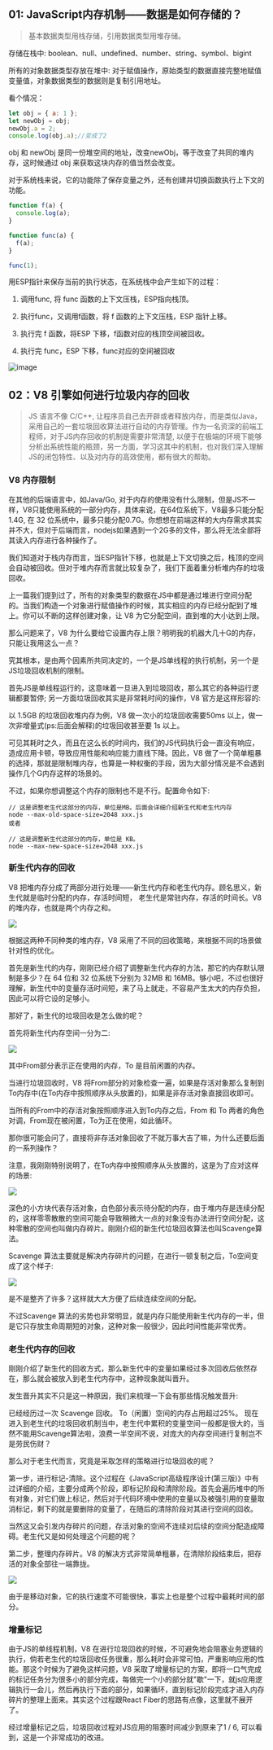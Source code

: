 ## 01: JavaScript内存机制——数据是如何存储的？

> 基本数据类型用栈存储，引用数据类型用堆存储。

存储在栈中:
boolean、null、undefined、number、string、symbol、bigint

所有的对象数据类型存放在堆中:
对于赋值操作，原始类型的数据直接完整地赋值变量值，对象数据类型的数据则是复制引用地址。

看个情况：

```js
let obj = { a: 1 };
let newObj = obj;
newObj.a = 2;
console.log(obj.a);//变成了2
```

obj 和 newObj 是同一份堆空间的地址，改变newObj，等于改变了共同的堆内存，这时候通过 obj 来获取这块内存的值当然会改变。

对于系统栈来说，它的功能除了保存变量之外，还有创建并切换函数执行上下文的功能。

```js
function f(a) {
  console.log(a);
}

function func(a) {
  f(a);
}

func(1);
```

用ESP指针来保存当前的执行状态，在系统栈中会产生如下的过程：

1. 调用func, 将 func 函数的上下文压栈，ESP指向栈顶。

2. 执行func，又调用f函数，将 f 函数的上下文压栈，ESP 指针上移。

3. 执行完 f 函数，将ESP 下移，f函数对应的栈顶空间被回收。

4. 执行完 func，ESP 下移，func对应的空间被回收

![image](https://s1.ax1x.com/2020/05/16/Y69hzn.jpg)

## 02：V8 引擎如何进行垃圾内存的回收


> JS 语言不像 C/C++, 让程序员自己去开辟或者释放内存，而是类似Java，采用自己的一套垃圾回收算法进行自动的内存管理。作为一名资深的前端工程师，对于JS内存回收的机制是需要非常清楚, 以便于在极端的环境下能够分析出系统性能的瓶颈，另一方面，学习这其中的机制，也对我们深入理解JS的闭包特性、以及对内存的高效使用，都有很大的帮助。

### V8 内存限制
在其他的后端语言中，如Java/Go, 对于内存的使用没有什么限制，但是JS不一样，V8只能使用系统的一部分内存，具体来说，在64位系统下，V8最多只能分配1.4G, 在 32 位系统中，最多只能分配0.7G。你想想在前端这样的大内存需求其实并不大，但对于后端而言，nodejs如果遇到一个2G多的文件，那么将无法全部将其读入内存进行各种操作了。

我们知道对于栈内存而言，当ESP指针下移，也就是上下文切换之后，栈顶的空间会自动被回收。但对于堆内存而言就比较复杂了，我们下面着重分析堆内存的垃圾回收。

上一篇我们提到过了，所有的对象类型的数据在JS中都是通过堆进行空间分配的。当我们构造一个对象进行赋值操作的时候，其实相应的内存已经分配到了堆上。你可以不断的这样创建对象，让 V8 为它分配空间，直到堆的大小达到上限。

那么问题来了，V8 为什么要给它设置内存上限？明明我的机器大几十G的内存，只能让我用这么一点？

究其根本，是由两个因素所共同决定的，一个是JS单线程的执行机制，另一个是JS垃圾回收机制的限制。

首先JS是单线程运行的，这意味着一旦进入到垃圾回收，那么其它的各种运行逻辑都要暂停; 另一方面垃圾回收其实是非常耗时间的操作，V8 官方是这样形容的:

以 1.5GB 的垃圾回收堆内存为例，V8 做一次小的垃圾回收需要50ms 以上，做一次非增量式(ps:后面会解释)的垃圾回收甚至要 1s 以上。

可见其耗时之久，而且在这么长的时间内，我们的JS代码执行会一直没有响应，造成应用卡顿，导致应用性能和响应能力直线下降。因此，V8 做了一个简单粗暴的选择，那就是限制堆内存，也算是一种权衡的手段，因为大部分情况是不会遇到操作几个G内存这样的场景的。

不过，如果你想调整这个内存的限制也不是不行。配置命令如下:

```
// 这是调整老生代这部分的内存，单位是MB。后面会详细介绍新生代和老生代内存
node --max-old-space-size=2048 xxx.js 
或者

// 这是调整新生代这部分的内存，单位是 KB。
node --max-new-space-size=2048 xxx.js
```
### 新生代内存的回收
V8 把堆内存分成了两部分进行处理——新生代内存和老生代内存。顾名思义，新生代就是临时分配的内存，存活时间短， 老生代是常驻内存，存活的时间长。V8 的堆内存，也就是两个内存之和。

![](https://s1.ax1x.com/2020/05/17/YReYBF.jpg)

根据这两种不同种类的堆内存，V8 采用了不同的回收策略，来根据不同的场景做针对性的优化。

首先是新生代的内存，刚刚已经介绍了调整新生代内存的方法，那它的内存默认限制是多少？在 64 位和 32 位系统下分别为 32MB 和 16MB。够小吧，不过也很好理解，新生代中的变量存活时间短，来了马上就走，不容易产生太大的内存负担，因此可以将它设的足够小。

那好了，新生代的垃圾回收是怎么做的呢？

首先将新生代内存空间一分为二:

![](https://s1.ax1x.com/2020/05/17/YReB1x.jpg)

其中From部分表示正在使用的内存，To 是目前闲置的内存。

当进行垃圾回收时，V8 将From部分的对象检查一遍，如果是存活对象那么复制到To内存中(在To内存中按照顺序从头放置的)，如果是非存活对象直接回收即可。

当所有的From中的存活对象按照顺序进入到To内存之后，From 和 To 两者的角色对调，From现在被闲置，To为正在使用，如此循环。

那你很可能会问了，直接将非存活对象回收了不就万事大吉了嘛，为什么还要后面的一系列操作？

注意，我刚刚特别说明了，在To内存中按照顺序从头放置的，这是为了应对这样的场景:

![](https://s1.ax1x.com/2020/05/17/YReynO.jpg)

深色的小方块代表存活对象，白色部分表示待分配的内存，由于堆内存是连续分配的，这样零零散散的空间可能会导致稍微大一点的对象没有办法进行空间分配，这种零散的空间也叫做内存碎片。刚刚介绍的新生代垃圾回收算法也叫Scavenge算法。

Scavenge 算法主要就是解决内存碎片的问题，在进行一顿复制之后，To空间变成了这个样子:

![](https://s1.ax1x.com/2020/05/17/YRe43t.jpg)

是不是整齐了许多？这样就大大方便了后续连续空间的分配。

不过Scavenge 算法的劣势也非常明显，就是内存只能使用新生代内存的一半，但是它只存放生命周期短的对象，这种对象一般很少，因此时间性能非常优秀。

### 老生代内存的回收
刚刚介绍了新生代的回收方式，那么新生代中的变量如果经过多次回收后依然存在，那么就会被放入到老生代内存中，这种现象就叫晋升。

发生晋升其实不只是这一种原因，我们来梳理一下会有那些情况触发晋升:

已经经历过一次 Scavenge 回收。
To（闲置）空间的内存占用超过25%。
现在进入到老生代的垃圾回收机制当中，老生代中累积的变量空间一般都是很大的，当然不能用Scavenge算法啦，浪费一半空间不说，对庞大的内存空间进行复制岂不是劳民伤财？

那么对于老生代而言，究竟是采取怎样的策略进行垃圾回收的呢？

第一步，进行标记-清除。这个过程在《JavaScript高级程序设计(第三版)》中有过详细的介绍，主要分成两个阶段，即标记阶段和清除阶段。首先会遍历堆中的所有对象，对它们做上标记，然后对于代码环境中使用的变量以及被强引用的变量取消标记，剩下的就是要删除的变量了，在随后的清除阶段对其进行空间的回收。

当然这又会引发内存碎片的问题，存活对象的空间不连续对后续的空间分配造成障碍。老生代又是如何处理这个问题的呢？

第二步，整理内存碎片。V8 的解决方式非常简单粗暴，在清除阶段结束后，把存活的对象全部往一端靠拢。

![](https://s1.ax1x.com/2020/05/17/YReTu8.jpg)

由于是移动对象，它的执行速度不可能很快，事实上也是整个过程中最耗时间的部分。

### 增量标记
由于JS的单线程机制，V8 在进行垃圾回收的时候，不可避免地会阻塞业务逻辑的执行，倘若老生代的垃圾回收任务很重，那么耗时会非常可怕，严重影响应用的性能。那这个时候为了避免这样问题，V8 采取了增量标记的方案，即将一口气完成的标记任务分为很多小的部分完成，每做完一个小的部分就"歇"一下，就js应用逻辑执行一会儿，然后再执行下面的部分，如果循环，直到标记阶段完成才进入内存碎片的整理上面来。其实这个过程跟React Fiber的思路有点像，这里就不展开了。

经过增量标记之后，垃圾回收过程对JS应用的阻塞时间减少到原来了1 / 6, 可以看到，这是一个非常成功的改进。


